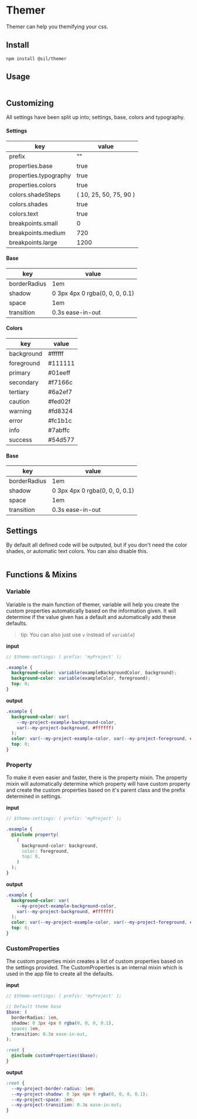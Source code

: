 # Themer

Themer can help you themifying your css.

## Install

`npm install @sil/themer`

## Usage

```

```

## Customizing

All settings have been split up into; settings, base, colors and typography.

#### Settings

| key                   | value                  |
| --------------------- | ---------------------- |
| prefix                | ""                     |
| properties.base       | true                   |
| properties.typography | true                   |
| properties.colors     | true                   |
| colors.shadeSteps     | ( 10, 25, 50, 75, 90 ) |
| colors.shades         | true                   |
| colors.text           | true                   |
| breakpoints.small     | 0                      |
| breakpoints.medium    | 720                    |
| breakpoints.large     | 1200                   |

#### Base

| key          | value                          |
| ------------ | ------------------------------ |
| borderRadius | 1em                            |
| shadow       | 0 3px 4px 0 rgba(0, 0, 0, 0.1) |
| space        | 1em                            |
| transition   | 0.3s ease-in-out               |

#### Colors

| key        | value   |
| ---------- | ------- |
| background | #ffffff |
| foreground | #111111 |
| primary    | #01eeff |
| secondary  | #f7166c |
| tertiary   | #6a2ef7 |
| caution    | #fed02f |
| warning    | #fd8324 |
| error      | #fc1b1c |
| info       | #7abffc |
| success    | #54d577 |

#### Base

| key          | value                          |
| ------------ | ------------------------------ |
| borderRadius | 1em                            |
| shadow       | 0 3px 4px 0 rgba(0, 0, 0, 0.1) |
| space        | 1em                            |
| transition   | 0.3s ease-in-out               |

## Settings

By default all defined code will be outputed, but if you don't need the color shades, or automatic text colors. You can also disable this.

```

```

## Functions & Mixins

### Variable

Variable is the main function of themer, variable will help you create the custom properties automatically based on the information given. It will determine if the value given has a default and automatically add these defaults.

> tip: You can also just use `v` instead of `variable`)

**input**

```scss
// $theme-settings: ( prefix: 'myProject' );

.example {
  background-color: variable(exampleBackgroundColor, background);
  background-color: variable(exampleColor, foreground);
  top: 0;
}
```

**output**

```scss
.example {
  background-color: var(
    --my-project-example-background-color,
    var(--my-project-background, #ffffff)
  );
  color: var(--my-project-example-color, var(--my-project-foreground, #ffffff));
  top: 0;
}
```

### Property

To make it even easier and faster, there is the property mixin. The property mixin will automatically determine which property will have custom property and create the custom properties based on it's parent class and the prefix determined in settings.

**input**

```scss
// $theme-settings: ( prefix: 'myProject' );

.example {
  @include property(
    (
      background-color: background,
      color: foreground,
      top: 0,
    )
  );
}
```

**output**

```scss
.example {
  background-color: var(
    --my-project-example-background-color,
    var(--my-project-background, #ffffff)
  );
  color: var(--my-project-example-color, var(--my-project-foreground, #ffffff));
  top: 0;
}
```

### CustomProperties

The custom properties mixin creates a list of custom properties based on the settings provided. The CustomProperties is an internal mixin which is used in the app file to create all the defaults.

**input**

```scss
// $theme-settings: ( prefix: 'myProject' );

// Default theme base
$base: (
  borderRadius: 1em,
  shadow: 0 3px 4px 0 rgba(0, 0, 0, 0.1),
  space: 1em,
  transition: 0.3s ease-in-out,
);

:root {
  @include customProperties($base);
}
```

**output**

```scss
:root {
  --my-project-border-radius: 1em;
  --my-project-shadow: 0 3px 4px 0 rgba(0, 0, 0, 0.1);
  --my-project-space: 1em;
  --my-project-transition: 0.3s ease-in-out;
}
```
